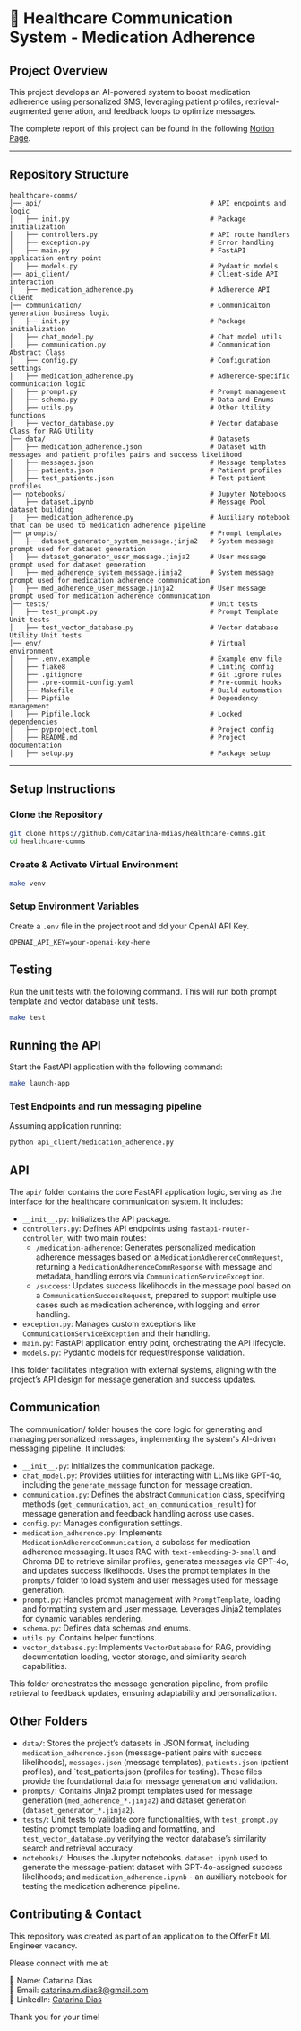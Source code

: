 # 🏥 Healthcare Communication System - Medication Adherence

## Project Overview
This project develops an AI-powered system to boost medication adherence using personalized SMS, 
leveraging patient profiles, retrieval-augmented generation, and feedback loops to optimize messages. 

The complete report of this project can be found in the following [Notion Page](https://hospitable-stomach-399.notion.site/Boosting-Medication-Adherence-with-Tailored-Communications-1a98bec84f9280aa8749fe046afefe84?pvs=4).

---

## Repository Structure
```
healthcare-comms/
│── api/                                          # API endpoints and logic
│   ├── init.py                                   # Package initialization
│   ├── controllers.py                            # API route handlers
│   ├── exception.py                              # Error handling
│   ├── main.py                                   # FastAPI application entry point
│   ├── models.py                                 # Pydantic models
│── api_client/                                   # Client-side API interaction
│   ├── medication_adherence.py                   # Adherence API client
│── communication/                                # Communicaiton generation business logic
│   ├── init.py                                   # Package initialization
│   ├── chat_model.py                             # Chat model utils
│   ├── communication.py                          # Communication Abstract Class
│   ├── config.py                                 # Configuration settings
│   ├── medication_adherence.py                   # Adherence-specific communication logic
│   ├── prompt.py                                 # Prompt management
│   ├── schema.py                                 # Data and Enums
│   ├── utils.py                                  # Other Utility functions
│   ├── vector_database.py                        # Vector database Class for RAG Utility
│── data/                                         # Datasets
│   ├── medication_adherence.json                 # Dataset with messages and patient profiles pairs and success likelihood
│   ├── messages.json                             # Message templates
│   ├── patients.json                             # Patient profiles
│   ├── test_patients.json                        # Test patient profiles
│── notebooks/                                    # Jupyter Notebooks
│   ├── dataset.ipynb                             # Message Pool dataset building
│   ├── medication_adherence.py                   # Auxiliary notebook that can be used to medication adherence pipeline
│── prompts/                                      # Prompt templates
│   ├── dataset_generator_system_message.jinja2   # System message prompt used for dataset generation
│   ├── dataset_generator_user_message.jinja2     # User message prompt used for dataset generation
│   ├── med_adherence_system_message.jinja2       # System message prompt used for medication adherence communication
│   ├── med_adherence_user_message.jinja2         # User message prompt used for medication adherence communication
│── tests/                                        # Unit tests
│   ├── test_prompt.py                            # Prompt Template Unit tests
│   ├── test_vector_database.py                   # Vector database Utility Unit tests
│── env/                                          # Virtual environment
│   ├── .env.example                              # Example env file
│   ├── flake8                                    # Linting config
│   ├── .gitignore                                # Git ignore rules
│   ├── .pre-commit-config.yaml                   # Pre-commit hooks
│   ├── Makefile                                  # Build automation
│   ├── Pipfile                                   # Dependency management
│   ├── Pipfile.lock                              # Locked dependencies
│   ├── pyproject.toml                            # Project config
│   ├── README.md                                 # Project documentation
│   ├── setup.py                                  # Package setup
```
---


## Setup Instructions
### Clone the Repository
```bash
git clone https://github.com/catarina-mdias/healthcare-comms.git
cd healthcare-comms
```

### Create & Activate Virtual Environment
```bash
make venv
```

### Setup Environment Variables
Create a `.env` file in the project root and dd your OpenAI API Key.
```
OPENAI_API_KEY=your-openai-key-here
```

## Testing
Run the unit tests with the following command. This will run both prompt template and vector database unit tests.
```bash
make test
```

## Running the API
Start the FastAPI application with the following command:
```bash
make launch-app
```

### Test Endpoints and run messaging pipeline
Assuming application running:
```bash
python api_client/medication_adherence.py
```

## API
The `api/` folder contains the core FastAPI application logic, serving as the interface for the healthcare communication system. It includes:

- `__init__.py`: Initializes the API package.
- `controllers.py`: Defines API endpoints using `fastapi-router-controller`, with two main routes:
  - `/medication-adherence`: Generates personalized medication adherence messages based on a `MedicationAdherenceCommRequest`, returning a `MedicationAdherenceCommResponse` with message and metadata, handling errors via `CommunicationServiceException`.
  - `/success`: Updates success likelihoods in the message pool based on a `CommunicationSuccessRequest`, prepared to support multiple use cases such as medication adherence, with logging and error handling.
- `exception.py`: Manages custom exceptions like `CommunicationServiceException` and their handling.
- `main.py`: FastAPI application entry point, orchestrating the API lifecycle.
- `models.py`: Pydantic models for request/response validation.

This folder facilitates integration with external systems, aligning with the project’s API design for message generation and success updates.

## Communication
The communication/ folder houses the core logic for generating and managing personalized messages, implementing the system's AI-driven messaging pipeline. It includes:

- `__init__.py`: Initializes the communication package.  
- `chat_model.py`: Provides utilities for interacting with LLMs like GPT-4o, including the `generate_message` function for message creation.  
- `communication.py`: Defines the abstract `Communication` class, specifying methods (`get_communication`, `act_on_communication_result`) for message generation and feedback handling across use cases.  
- `config.py`: Manages configuration settings.   
- `medication_adherence.py`: Implements `MedicationAdherenceCommunication`, a subclass for medication adherence messaging. It uses RAG with `text-embedding-3-small` and Chroma DB to retrieve similar profiles, generates messages via GPT-4o, and updates success likelihoods. Uses the prompt templates in the `prompts/` folder to load system and user messages used for message generation.  
- `prompt.py`: Handles prompt management with `PromptTemplate`, loading and formatting system and user message. Leverages Jinja2 templates for dynamic variables rendering. 
- `schema.py`: Defines data schemas and enums.  
- `utils.py`: Contains helper functions.  
- `vector_database.py`: Implements `VectorDatabase` for RAG, providing documentation loading, vector storage, and similarity search capabilities.  

This folder orchestrates the message generation pipeline, from profile retrieval to feedback updates, ensuring adaptability and personalization.

## Other Folders
- `data/`: Stores the project’s datasets in JSON format, including `medication_adherence.json` (message-patient pairs with success likelihoods), `messages.json` (message templates), `patients.json` (patient profiles), and `test_patients.json (profiles for testing). These files provide the foundational data for message generation and validation.
- `prompts/`: Contains Jinja2 prompt templates used for message generation (`med_adherence_*.jinja2`) and dataset generation (`dataset_generator_*.jinja2`).
- `tests/`: Unit tests to validate core functionalities, with `test_prompt.py` testing prompt template loading and formatting, and `test_vector_database.py` verifying the vector database’s similarity search and retrieval accuracy.
- `notebooks/`: Houses the Jupyter notebooks. `dataset.ipynb` used to generate the message-patient dataset with GPT-4o-assigned success likelihoods; and `medication_adherence.ipynb` - an auxiliary notebook for testing the medication adherence pipeline.

## Contributing & Contact
This repository was created as part of an application to the OfferFit ML Engineer vacancy.

Please connect with me at:

👤 Name: Catarina Dias  
📧 Email: [catarina.m.dias8@gmail.com](mailto:catarina.m.dias8@gmail.com)  
🔗 LinkedIn: [Catarina Dias](https://www.linkedin.com/in/catarinamdias/)

Thank you for your time!